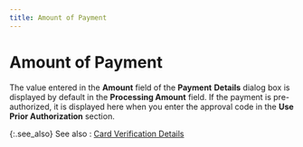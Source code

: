```yaml
---
title: Amount of Payment
---
```


# Amount of Payment


The value entered in the **Amount**  field of the **Payment** **Details** dialog box is displayed by default in the **Processing 
 Amount** field. If the payment is pre-authorized, it is displayed  here when you enter the approval code in the **Use 
 Prior Authorization** section.


{:.see_also}
See also
: [Card  Verification Details]({{site.pos_baseurl}}/pos-trans/create-pos-doc/pos-receipts/proc-cc-pmnts/receiving/verify-dtls/card_verification_details_pos.html)
